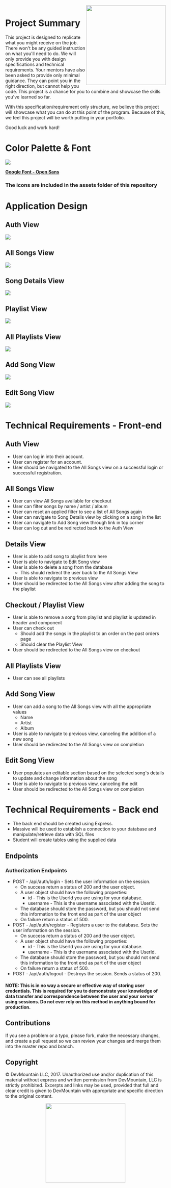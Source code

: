 <img src="https://s3.amazonaws.com/devmountain/readme-logo.png" width="250" align="right">

# Project Summary

This project is designed to replicate what you might receive on the job. There won't be any guided instruction on what you'll need to do. We will only provide you with design specifications and technical requirements. Your mentors have also been asked to provide only minimal guidance. They can point you in the right direction, but cannot help you code. This project is a chance for you to combine and showcase the skills you've learned so far.

With this specification/requirement only structure, we believe this project will showcase what you can do at this point of the program. Because of this, we feel this project will be worth putting in your portfolio.

Good luck and work hard!

# Color Palette & Font

<img src="https://raw.githubusercontent.com/Alan-Miller/music-simulation/master/assets/color-palette.png" />

<b><a href="https://fonts.google.com/specimen/Open+Sans?selection.family=Open+Sans">Google Font - Open Sans</a></b>
<br/>

### The icons are included in the assets folder of this repository


# Application Design

## Auth View
<img src="https://raw.githubusercontent.com/Alan-Miller/music-simulation/master/views/login.png" />

## All Songs View
<img src="https://raw.githubusercontent.com/Alan-Miller/music-simulation/master/views/all-songs.png" />

## Song Details View
<img src="https://raw.githubusercontent.com/Alan-Miller/music-simulation/master/views/song-details.png" />

## Playlist View
<img src="https://raw.githubusercontent.com/Alan-Miller/music-simulation/master/views/playlist.png" />

## All Playlists View

<img src="https://raw.githubusercontent.com/Alan-Miller/music-simulation/master/views/all-playlists.png" />

## Add Song View
<img src="https://raw.githubusercontent.com/Alan-Miller/music-simulation/master/views/add-song.png" />

## Edit Song View
<img src="https://raw.githubusercontent.com/Alan-Miller/music-simulation/master/views/edit-song.png" />

# Technical Requirements - Front-end

## Auth View
* User can log in into their account.
* User can register for an account.
* User should be navigated to the All Songs view on a successful login or successful registration.

## All Songs View
* User can view All Songs available for checkout
* User can filter songs by name / artist / album
* User can reset an applied filter to see a list of All Songs again
* User can navigate to Song Details view by clicking on a song in the list
* User can navigate to Add Song view through link in top corner
* User can log out and be redirected back to the Auth View

## Details View
* User is able to add song to playlist from here
* User is able to navigate to Edit Song view 
* User is able to delete a song from the database
    * This should redirect the user back to the All Songs View
* User is able to navigate to previous view
* User should be redirected to the All Songs view after adding the song to the playlist

## Checkout / Playlist View
* User is able to remove a song from playlist and playlist is updated in header and component
* User can check out
  * Should add the songs in the playlist to an order on the past orders page
  * Should clear the Playlist View
* User should be redirected to the All Songs view on checkout

## All Playlists View
* User can see all playlists

## Add Song View
* User can add a song to the All Songs view with all the appropriate values
  * Name
  * Artist
  * Album
* User is able to navigate to previous view, canceling the addition of a new song
* User should be redirected to the All Songs view on completion

## Edit Song View
* User populates an editable section based on the selected song's details to update and change information about the song 
* User is able to navigate to previous view, canceling the edit
* User should be redirected to the All Songs view on completion

# Technical Requirements - Back end
* The back end should be created using Express.
* Massive will be used to establish a connection to your database and manipulate/retrieve data with SQL files
* Student will create tables using the supplied data

## Endpoints

### Authorization Endpoints

* POST - /api/auth/login - Sets the user information on the session.
  * On success return a status of 200 and the user object.
  * A user object should have the following properties:
    * id - This is the UserId you are using for your database.
    * username - This is the username associated with the UserId.
  * The database should store the password, but you should not send this information to the front end as part of the user object
  * On failure return a status of 500.
* POST - /api/auth/register - Registers a user to the database. Sets the user information on the session.
  * On success return a status of 200 and the user object.
  * A user object should have the following properties:
    * id - This is the UserId you are using for your database.
    * username - This is the username associated with the UserId.
  * The database should store the password, but you should not send this information to the front end as part of the user object
  * On failure return a status of 500.
* POST - /api/auth/logout - Destroys the session. Sends a status of 200.

#### NOTE: This is in no way a secure or effective way of storing user credentials. This is required for you to demonstrate your knowledge of data transfer and correspondence between the user and your server using sessions. Do not ever rely on this method in anything bound for production.

## Contributions

If you see a problem or a typo, please fork, make the necessary changes, and create a pull request so we can review your changes and merge them into the master repo and branch.

## Copyright

© DevMountain LLC, 2017. Unauthorized use and/or duplication of this material without express and written permission from DevMountain, LLC is strictly prohibited. Excerpts and links may be used, provided that full and clear credit is given to DevMountain with appropriate and specific direction to the original content.

<p align="center">
<img src="https://s3.amazonaws.com/devmountain/readme-logo.png" width="250">
</p>
